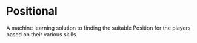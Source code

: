 # Positional
A machine learning solution to finding the suitable Position for the players based on their various skills.
